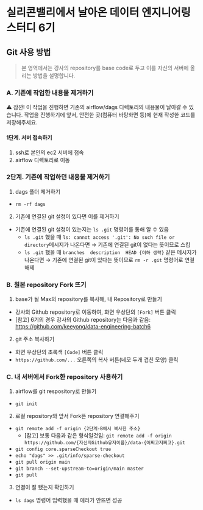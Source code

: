# 실리콘밸리에서 날아온 데이터 엔지니어링 스터디 6기

## Git 사용 방법

> 본 영역에서는 강사의 repository를 base code로 두고 이를 자신의 서버에 올리는 방법을 설명합니다.

### A. 기존에 작업한 내용물 제거하기

⚠️ 잠깐!
이 작업을 진행하면 기존의 airflow/dags 디렉토리의 내용물이 날아갈 수 있습니다.
작업을 진행하기에 앞서, 안전한 곳(컴퓨터 바탕화면 등)에 현재 작성한 코드를 저장해주세요.


#### 1단계. 서버 접속하기
1. ssh로 본인의 ec2 서버에 접속
2. airflow 디렉토리로 이동

### 2단계. 기존에 작업하던 내용물 제거하기

1. dags 폴더 제거하기
  * `rm -rf dags`
2. 기존에 연결된 git 설정이 있다면 이를 제거하기
  * 기존에 연결된 git 설정이 있는지는 `ls .git` 명령어를 통해 알 수 있음
    * `ls .git` 했을 때 `ls: cannot access '.git': No such file or directory`메시지가 나온다면 → 기존에 연결된 git이 없다는 뜻이므로 스킵
    * `ls .git` 했을 때 `branches  description  HEAD {이하 생략}` 같은 메시지가 나온다면 → 기존에 연결된 git이 있다는 뜻이므로 `rm -r .git` 명령어로 연결 해제

### B. 원본 repository Fork 뜨기

1. base가 될 Max의 repository를 복사해, 내 Repository로 만들기
  * 강사의 Github repository로 이동하여, 화면 우상단의 `[Fork]` 버튼 클릭
  * \[참고] 6기의 경우 강사의 Github repository는 다음과 같음: https://github.com/keeyong/data-engineering-batch6
2. git 주소 복사하기
  * 화면 우상단의 초록색 `[Code]` 버튼 클릭
  * `https://github.com/...` 오른쪽의 복사 버튼(네모 두개 겹친 모양) 클릭


### C. 내 서버에서 Fork한 repository 사용하기


1. airflow를 git respository로 만들기
  * `git init`
2. 로컬 repository와 앞서 Fork뜬 repository 연결해주기
  * `git remote add -f origin {2단계-B에서 복사한 주소}`
    * \[참고] 보통 다음과 같은 형식일것임: `git remote add -f origin https://github.com/{자신의Github유저이름}/data-{어쩌고저쩌고}.git`
  * `git config core.sparseCheckout true`
  * `echo "dags" >> .git/info/sparse-checkout`
  * `git pull origin main`
  * `git branch --set-upstream-to=origin/main master`
  * `git pull`
3. 연결이 잘 됐는지 확인하기
  * `ls dags` 명령어 입력했을 때 에러가 안뜨면 성공




